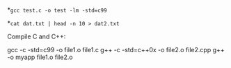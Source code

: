 *``gcc test.c -o test -lm -std=c99``

*``cat dat.txt | head -n 10 > dat2.txt``


Compile C and C++:

gcc -c -std=c99 -o file1.o file1.c
g++ -c -std=c++0x -o file2.o file2.cpp
g++ -o myapp file1.o file2.o
